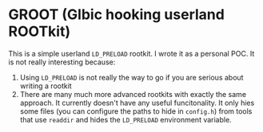 # GROOT (Glbic hooking userland ROOTkit)
This is a simple userland `LD_PRELOAD` rootkit. I wrote it as a personal POC. It is not really interesting because:
1. Using `LD_PRELOAD` is not really the way to go if you are serious about writing a rootkit
2. There are many much more advanced rootkits with exactly the same approach.
It currently doesn't have any useful funcitonality. It only hies some files (you can configure the paths to hide in `config.h`) from tools that use `readdir` and  hides the `LD_PRELOAD` environment variable.
